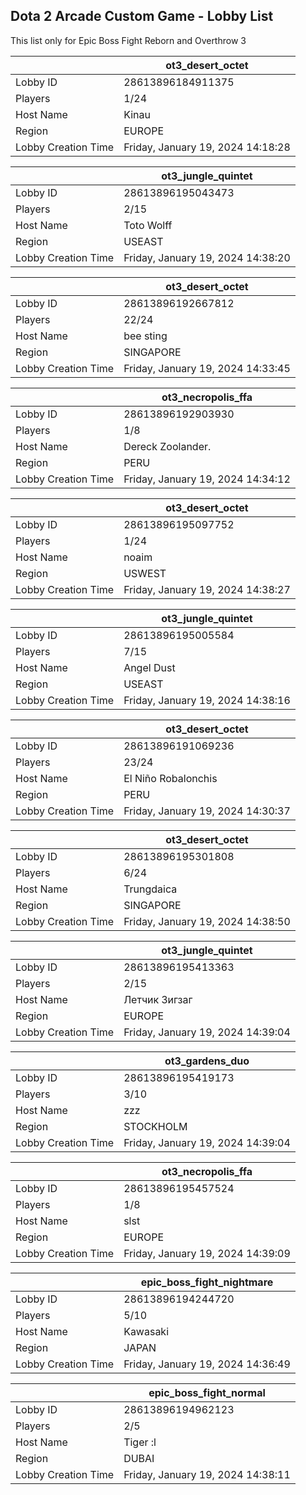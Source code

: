 ## Dota 2 Arcade Custom Game - Lobby List

This list only for Epic Boss Fight Reborn and Overthrow 3

|  | ot3_desert_octet |
| ------ | ------ |
| Lobby ID | 28613896184911375 |
| Players | 1/24 |
| Host Name | Kinau |
| Region | EUROPE |
| Lobby Creation Time | Friday, January 19, 2024 14:18:28 |


|  | ot3_jungle_quintet |
| ------ | ------ |
| Lobby ID | 28613896195043473 |
| Players | 2/15 |
| Host Name | Toto Wolff |
| Region | USEAST |
| Lobby Creation Time | Friday, January 19, 2024 14:38:20 |


|  | ot3_desert_octet |
| ------ | ------ |
| Lobby ID | 28613896192667812 |
| Players | 22/24 |
| Host Name | bee sting |
| Region | SINGAPORE |
| Lobby Creation Time | Friday, January 19, 2024 14:33:45 |


|  | ot3_necropolis_ffa |
| ------ | ------ |
| Lobby ID | 28613896192903930 |
| Players | 1/8 |
| Host Name | Dereck Zoolander. |
| Region | PERU |
| Lobby Creation Time | Friday, January 19, 2024 14:34:12 |


|  | ot3_desert_octet |
| ------ | ------ |
| Lobby ID | 28613896195097752 |
| Players | 1/24 |
| Host Name | noaim |
| Region | USWEST |
| Lobby Creation Time | Friday, January 19, 2024 14:38:27 |


|  | ot3_jungle_quintet |
| ------ | ------ |
| Lobby ID | 28613896195005584 |
| Players | 7/15 |
| Host Name | Angel Dust |
| Region | USEAST |
| Lobby Creation Time | Friday, January 19, 2024 14:38:16 |


|  | ot3_desert_octet |
| ------ | ------ |
| Lobby ID | 28613896191069236 |
| Players | 23/24 |
| Host Name | El Niño Robalonchis |
| Region | PERU |
| Lobby Creation Time | Friday, January 19, 2024 14:30:37 |


|  | ot3_desert_octet |
| ------ | ------ |
| Lobby ID | 28613896195301808 |
| Players | 6/24 |
| Host Name | Trungdaica |
| Region | SINGAPORE |
| Lobby Creation Time | Friday, January 19, 2024 14:38:50 |


|  | ot3_jungle_quintet |
| ------ | ------ |
| Lobby ID | 28613896195413363 |
| Players | 2/15 |
| Host Name | Летчик Зигзаг |
| Region | EUROPE |
| Lobby Creation Time | Friday, January 19, 2024 14:39:04 |


|  | ot3_gardens_duo |
| ------ | ------ |
| Lobby ID | 28613896195419173 |
| Players | 3/10 |
| Host Name | zzz |
| Region | STOCKHOLM |
| Lobby Creation Time | Friday, January 19, 2024 14:39:04 |


|  | ot3_necropolis_ffa |
| ------ | ------ |
| Lobby ID | 28613896195457524 |
| Players | 1/8 |
| Host Name | slst |
| Region | EUROPE |
| Lobby Creation Time | Friday, January 19, 2024 14:39:09 |


|  | epic_boss_fight_nightmare |
| ------ | ------ |
| Lobby ID | 28613896194244720 |
| Players | 5/10 |
| Host Name | Kawasaki |
| Region | JAPAN |
| Lobby Creation Time | Friday, January 19, 2024 14:36:49 |


|  | epic_boss_fight_normal |
| ------ | ------ |
| Lobby ID | 28613896194962123 |
| Players | 2/5 |
| Host Name | Tiger :l |
| Region | DUBAI |
| Lobby Creation Time | Friday, January 19, 2024 14:38:11 |



